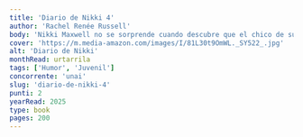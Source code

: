 ```yaml
---
title: 'Diario de Nikki 4'
author: 'Rachel Renée Russell'
body: 'Nikki Maxwell no se sorprende cuando descubre que el chico de sus sueños, Brandon, trabaja como voluntario en un refugio para animales del vecindario. Él es un chico tan dulce, que por supuesto, ¡no duda en ayudar a esos perritos adorables!'
cover: 'https://m.media-amazon.com/images/I/81L30t9OmWL._SY522_.jpg'
alt: 'Diario de Nikki'
monthRead: urtarrila
tags: ['Humor', 'Juvenil']
concorrente: 'unai'
slug: 'diario-de-nikki-4'
punti: 2
yearRead: 2025
type: book
pages: 200
---
```

